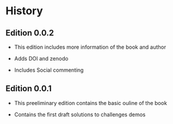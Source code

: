 # History

## Edition 0.0.2

- This edition includes more information of the book and author

- Adds DOI and zenodo

- Includes Social commenting

## Edition 0.0.1

- This preeliminary edition contains the basic ouline of the book

- Contains the first draft solutions to challenges demos
